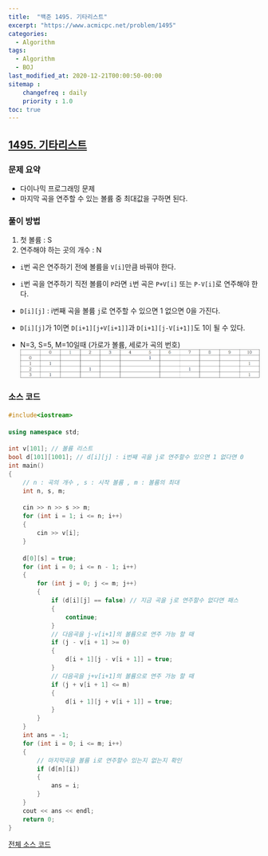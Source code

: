 ```yaml
---
title:  "백준 1495. 기타리스트"
excerpt: "https://www.acmicpc.net/problem/1495"
categories:
  - Algorithm
tags:
  - Algorithm
  - BOJ
last_modified_at: 2020-12-21T00:00:50-00:00
sitemap :
    changefreq : daily
    priority : 1.0
toc: true
---
```


## [1495. 기타리스트](https://www.acmicpc.net/problem/1495)
### 문제 요약
- 다이나믹 프로그래밍 문제
- 마지막 곡을 연주할 수 있는 볼륨 중 최대값을 구하면 된다.

### 풀이 방법
1. 첫 볼륨 : S
2. 연주해야 하는 곳의 개수 : N

- `i`번 곡은 연주하기 전에 볼륨을 `V[i]`만큼 바꿔야 한다.
- `i`번 곡을 연주하기 직전 볼륨이 `P`라면 `i`번 곡은 `P+V[i]` 또는 `P-V[i]`로 연주해야 한다.
- `D[i][j]` : i번째 곡을 볼륨 `j`로 연주할 수 있으면 1 없으면 0을 가진다.
- `D[i][j]`가 1이면 `D[i+1][j+V[i+1]]`과 `D[i+1][j-V[i+1]]`도 1이 될 수 있다.

- N=3, S=5, M=10일때 (가로가 볼륨, 세로가 곡의 번호)
![7](/img/1495.png)

### 소스 코드
```cpp
#include<iostream>

using namespace std;

int v[101]; // 볼륨 리스트
bool d[101][1001]; // d[i][j] : i번째 곡을 j로 연주할수 있으면 1 없다면 0
int main()
{
    // n : 곡의 개수 , s : 시작 볼륨 , m : 볼륨의 최대
    int n, s, m;

    cin >> n >> s >> m;
    for (int i = 1; i <= n; i++)
    {
        cin >> v[i];
    }

    d[0][s] = true;
    for (int i = 0; i <= n - 1; i++)
    {
        for (int j = 0; j <= m; j++)
        {
            if (d[i][j] == false) // 지금 곡을 j로 연주할수 없다면 패스
            {
                continue;
            }
            // 다음곡을 j-v[i+1]의 볼륨으로 연주 가능 할 때
            if (j - v[i + 1] >= 0)
            {
                d[i + 1][j - v[i + 1]] = true;
            }
            // 다음곡을 j+v[i+1]의 볼륨으로 연주 가능 할 때
            if (j + v[i + 1] <= m)
            {
                d[i + 1][j + v[i + 1]] = true;
            }
        }
    }
    int ans = -1;
    for (int i = 0; i <= m; i++)
    {
        // 마지막곡을 볼륨 i로 연주할수 있는지 없는지 확인
        if (d[n][i])
        {
            ans = i;
        }
    }
    cout << ans << endl;
    return 0;
}

```

[전체 소스 코드](https://github.com/tdm1223/Algorithm/blob/master/acmicpc.net/source/1495.cpp)